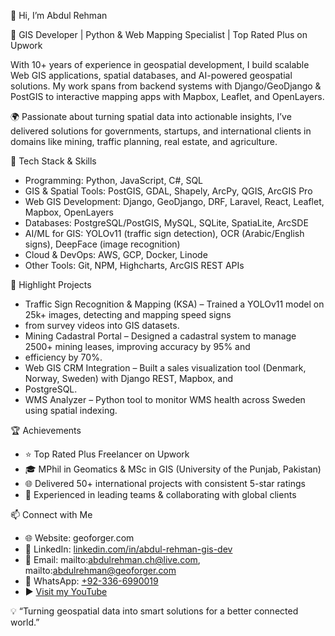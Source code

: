 👋 Hi, I’m Abdul Rehman

🚀 GIS Developer | Python & Web Mapping Specialist | Top Rated Plus on Upwork

With 10+ years of experience in geospatial development, I build scalable Web GIS applications, spatial databases, and
AI-powered geospatial solutions. My work spans from backend systems with Django/GeoDjango & PostGIS to interactive
mapping apps with Mapbox, Leaflet, and OpenLayers.

🌍 Passionate about turning spatial data into actionable insights, I’ve delivered solutions for governments, startups,
and international clients in domains like mining, traffic planning, real estate, and agriculture.

🔧 Tech Stack & Skills

* Programming: Python, JavaScript, C#, SQL
* GIS & Spatial Tools: PostGIS, GDAL, Shapely, ArcPy, QGIS, ArcGIS Pro
* Web GIS Development: Django, GeoDjango, DRF, Laravel, React, Leaflet, Mapbox, OpenLayers
* Databases: PostgreSQL/PostGIS, MySQL, SQLite, SpatiaLite, ArcSDE
* AI/ML for GIS: YOLOv11 (traffic sign detection), OCR (Arabic/English signs), DeepFace (image recognition)
* Cloud & DevOps: AWS, GCP, Docker, Linode
* Other Tools: Git, NPM, Highcharts, ArcGIS REST APIs

📌 Highlight Projects

* Traffic Sign Recognition & Mapping (KSA) – Trained a YOLOv11 model on 25k+ images, detecting and mapping speed signs
* from survey videos into GIS datasets.
* Mining Cadastral Portal – Designed a cadastral system to manage 2500+ mining leases, improving accuracy by 95% and
* efficiency by 70%.
* Web GIS CRM Integration – Built a sales visualization tool (Denmark, Norway, Sweden) with Django REST, Mapbox, and
* PostgreSQL.
* WMS Analyzer – Python tool to monitor WMS health across Sweden using spatial indexing.

🏆 Achievements

* ⭐ Top Rated Plus Freelancer on Upwork
* 🎓 MPhil in Geomatics & MSc in GIS (University of the Punjab, Pakistan)
* 🌐 Delivered 50+ international projects with consistent 5-star ratings
* 🤝 Experienced in leading teams & collaborating with global clients

📫 Connect with Me

* 🌐 Website: geoforger.com
* 💼 LinkedIn: [linkedin.com/in/abdul-rehman-gis-dev](https://linkedin.com/in/abdul-rehman-gis-dev)
* 📧 Email: mailto:abdulrehman.ch@live.com, mailto:abdulrehman@geoforger.com
* 📱 WhatsApp: [+92-336-6990019](https://wa.me/923366990019)
* ▶️ [Visit my YouTube](https://youtube.com/playlist?list=PL1N04_-hn_z-p7wVWY7PInoNDhsPo2MP7&si=OmyD5fCGNoolWGox)


💡 “Turning geospatial data into smart solutions for a better connected world.”
